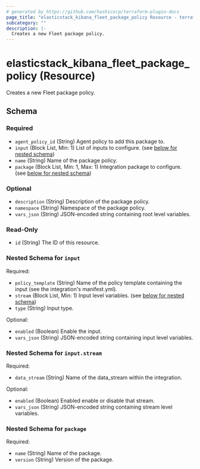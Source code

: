 ```yaml
---
# generated by https://github.com/hashicorp/terraform-plugin-docs
page_title: "elasticstack_kibana_fleet_package_policy Resource - terraform-provider-elasticstack"
subcategory: ""
description: |-
  Creates a new Fleet package policy.
---
```


# elasticstack_kibana_fleet_package_policy (Resource)

Creates a new Fleet package policy.



<!-- schema generated by tfplugindocs -->
## Schema

### Required

- `agent_policy_id` (String) Agent policy to add this package to.
- `input` (Block List, Min: 1) List of inputs to configure. (see [below for nested schema](#nestedblock--input))
- `name` (String) Name of the package policy.
- `package` (Block List, Min: 1, Max: 1) Integration package to configure. (see [below for nested schema](#nestedblock--package))

### Optional

- `description` (String) Description of the package policy.
- `namespace` (String) Namespace of the package policy.
- `vars_json` (String) JSON-encoded string containing root level variables.

### Read-Only

- `id` (String) The ID of this resource.

<a id="nestedblock--input"></a>
### Nested Schema for `input`

Required:

- `policy_template` (String) Name of the policy template containing the input (see the integration's manifest.yml).
- `stream` (Block List, Min: 1) Input level variables. (see [below for nested schema](#nestedblock--input--stream))
- `type` (String) Input type.

Optional:

- `enabled` (Boolean) Enable the input.
- `vars_json` (String) JSON-encoded string containing input level variables.

<a id="nestedblock--input--stream"></a>
### Nested Schema for `input.stream`

Required:

- `data_stream` (String) Name of the data_stream within the integration.

Optional:

- `enabled` (Boolean) Enabled enable or disable that stream.
- `vars_json` (String) JSON-encoded string containing stream level variables.



<a id="nestedblock--package"></a>
### Nested Schema for `package`

Required:

- `name` (String) Name of the package.
- `version` (String) Version of the package.


